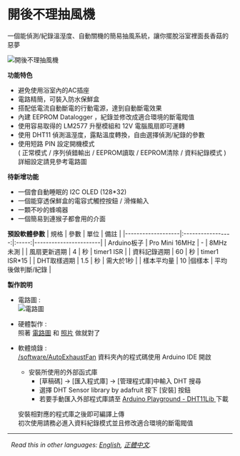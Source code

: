 # 開後不理抽風機
一個能偵測/紀錄溫溼度、自動關機的簡易抽風系統，讓你擺脫浴室裡面長香菇的惡夢   
   
 ![開後不理抽風機][closeup]   
   
**功能特色**
* 避免使用浴室內的AC插座   
* 電路精簡，可裝入防水保鮮盒   
* 搭配低電流自動斷電的行動電源，達到自動斷電效果   
* 內建 EEPROM Datalogger ，紀錄並修改成適合環境的斷電閥值   
* 使用容易取得的 LM2577 升壓模組和 12V 電腦風扇即可運轉   
* 使用 DHT11 偵測溫溼度，露點溫度轉換，自由選擇偵測/紀錄的參數
* 使用短路 PIN 設定開機模式   
  ( 正常模式 / 序列偵錯輸出 / EEPROM讀取 / EEPROM清除 / 資料紀錄模式 )   
  詳細設定請見參考電路圖   
   
   
**待新增功能**
* 一個會自動睡眠的 I2C OLED (128*32)   
* 一個能穿透保鮮盒的電容式觸控按鈕 / 滑條輸入   
* 一顆不吵的蜂鳴器   
* 一個簡易到連猴子都會用的介面   
   
   
**預設軟體參數**
|	 	規格		|		參數		|  單位 |	備註				|
|-------------------|:-----------------:|:-----:|-----------------------|
|	Arduino板子		|	Pro	Mini 16MHz	|	-	|	8MHz未測			|
|	風扇更新週期	|	4				|	秒	|	timer1	ISR			|
|	資料記錄週期	|	60				|	秒	|	timer1	ISR*15		|
|	DHT取樣週期		|	1.5				|	秒	|	需大於1秒			|
|	樣本平均量		|	10				|個樣本	|	平均後做判斷/紀錄	|
   
   
**製作說明**
* 電路圖 :   
 ![電路圖][sch]   
   
* 硬體製作 :   
 照著 [電路圖][sch-pdf] 和 [照片][photos] 做就對了   
   
* 軟體燒錄 :   
 [/software/AutoExhaustFan][sw] 資料夾內的程式碼使用 Arduino IDE 開啟  
  - 安裝所使用的外部函式庫  
	 - [草稿碼] → [匯入程式庫] → [管理程式庫]中輸入 DHT 搜尋  
	 - 選擇 DHT Sensor library by adafruit 按下 [安裝] 按鈕  
	 - 若要手動匯入外部程式庫請至 [Arduino Playground - DHT11Lib ][libs] 下載   
	  
  安裝相對應的程式庫之後即可編譯上傳     
  初次使用請務必進入資料紀錄模式並且修改適合環境的斷電閥值  
  
  
*** 
  
*Read this in other languages: [English](README.en.md), [正體中文](README.md).*  


   [sch]:		<https://rawgit.com/dcadc/Automatic-Exhaust-Fan/master/images/sch.png>
   [sch-pdf]:	<https://rawgit.com/dcadc/Automatic-Exhaust-Fan/master/hardware/AutoExhaustFan.pdf>
   [photos]:	<https://github.com/dcadc/Automatic-Exhaust-Fan/tree/master/images/photos>
   [closeup]:	<https://rawgit.com/dcadc/Automatic-Exhaust-Fan/master/images/photos/full_set.JPG>
   [sw]:		<https://github.com/dcadc/Automatic-Exhaust-Fan/tree/master/software/AutoExhaustFan>
   [libs]:		<https://playground.arduino.cc/Main/DHT11Lib>

